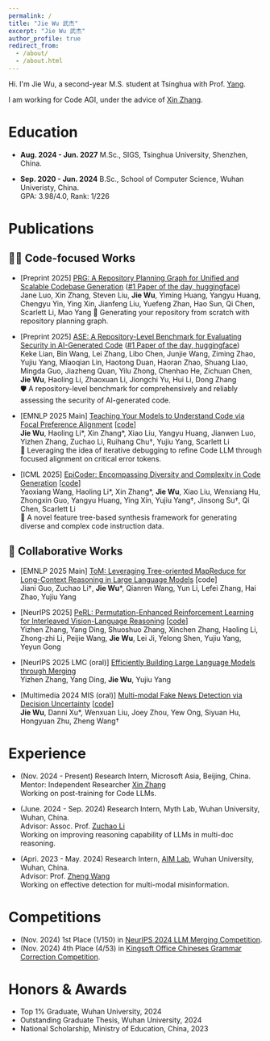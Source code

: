 ```yaml
---
permalink: /
title: "Jie Wu 武杰"
excerpt: "Jie Wu 武杰"
author_profile: true
redirect_from: 
  - /about/
  - /about.html
---
```


Hi. I'm Jie Wu, a second-year M.S. student at Tsinghua with Prof. [Yang](https://iigroup.github.io/about/). 

I am working for Code AGI, under the advice of [Xin Zhang](https://openreview.net/profile?id=~Xin_Zhang42).

Education
======

- **Aug. 2024 - Jun. 2027** M.Sc., SIGS, Tsinghua University, Shenzhen, China.

- **Sep. 2020 - Jun. 2024** B.Sc., School of Computer Science, Wuhan Univeristy, China.
<br>GPA: 3.98/4.0, Rank: 1/226


Publications
======
## 🧑‍💻 Code-focused Works

- [Preprint 2025] [PRG: A Repository Planning Graph for Unified and Scalable Codebase Generation](https://arxiv.org/abs/2509.16198) ([#1 Paper of the day, huggingface](https://huggingface.co/papers/2509.16198))
<br> Jane Luo, Xin Zhang, Steven Liu, **Jie Wu**, Yiming Huang, Yangyu Huang, Chengyu Yin, Ying Xin, Jianfeng Liu, Yuefeng Zhan, Hao Sun, Qi Chen, Scarlett Li, Mao Yang
📝 Generating your repository from scratch with repository planning graph.

- [Preprint 2025] [ASE: A Repository-Level Benchmark for Evaluating Security in AI-Generated Code](https://arxiv.org/abs/2508.18106) ([#1 Paper of the day, huggingface](https://huggingface.co/papers/2508.18106))
<br> Keke Lian, Bin Wang, Lei Zhang, Libo Chen, Junjie Wang, Ziming Zhao, Yujiu Yang, Miaoqian Lin, Haotong Duan, Haoran Zhao, Shuang Liao, Mingda Guo, Jiazheng Quan, Yilu Zhong, Chenhao He, Zichuan Chen, **Jie Wu**, Haoling Li, Zhaoxuan Li, Jiongchi Yu, Hui Li, Dong Zhang  
🛡️ A repository-level benchmark for comprehensively and reliably assessing the security of AI-generated code.

- [EMNLP 2025 Main] [Teaching Your Models to Understand Code via Focal Preference Alignment](https://arxiv.org/abs/2503.02783) [[code](https://github.com/JieWu02/Target-DPO)]  
**Jie Wu**, Haoling Li\*, Xin Zhang\*, Xiao Liu, Yangyu Huang, Jianwen Luo, Yizhen Zhang, Zuchao Li, Ruihang Chu†, Yujiu Yang, Scarlett Li  
🔧 Leveraging the idea of iterative debugging to refine Code LLM through focused alignment on critical error tokens.

- [ICML 2025] [EpiCoder: Encompassing Diversity and Complexity in Code Generation](https://openreview.net/forum?id=RAxe7nF4Oz&noteId=hZW2ZVgfaS) [[code](https://github.com/microsoft/EpiCoder)]  
Yaoxiang Wang, Haoling Li\*, Xin Zhang\*, **Jie Wu**, Xiao Liu, Wenxiang Hu, Zhongxin Guo, Yangyu Huang, Ying Xin, Yujiu Yang†, Jinsong Su†, Qi Chen, Scarlett Li  
🌳 A novel feature tree-based synthesis framework for generating diverse and complex code instruction data.


## 🤝 Collaborative Works

- [EMNLP 2025 Main] [ToM: Leveraging Tree-oriented MapReduce for Long-Context Reasoning in Large Language Models](https://arxiv.org/abs/2503.02783) [code]  
Jiani Guo, Zuchao Li†, **Jie Wu**\*, Qianren Wang, Yun Li, Lefei Zhang, Hai Zhao, Yujiu Yang  

- [NeurIPS 2025] [PeRL: Permutation-Enhanced Reinforcement Learning for Interleaved Vision-Language Reasoning](https://arxiv.org/abs/2506.14907) [[code](https://github.com/alchemistyzz/PeRL)]  
Yizhen Zhang, Yang Ding, Shuoshuo Zhang, Xinchen Zhang, Haoling Li, Zhong-zhi Li, Peijie Wang, **Jie Wu**, Lei Ji, Yelong Shen, Yujiu Yang, Yeyun Gong  

- [NeurIPS 2025 LMC (oral)] [Efficiently Building Large Language Models through Merging](https://openreview.net/forum?id=rJ1miae6PJ)  
Yizhen Zhang, Yang Ding, **Jie Wu**, Yujiu Yang  

- [Multimedia 2024 MIS (oral)] [Multi-modal Fake News Detection via Decision Uncertainty](https://dl.acm.org/doi/abs/10.1145/3689090.3689389) [[code](https://github.com/JieWu02/T-FND)]  
**Jie Wu**, Danni Xu\*, Wenxuan Liu, Joey Zhou, Yew Ong, Siyuan Hu, Hongyuan Zhu, Zheng Wang†  



Experience
======
- (Nov. 2024 - Present) Research Intern, Microsoft Asia, Beijing, China.
<br> Mentor: Independent Researcher [Xin Zhang](https://openreview.net/profile?id=~Xin_Zhang42)
<br> Working on post-training for Code LLMs.

- (June. 2024 - Sep. 2024) Research Intern, Myth Lab, Wuhan University, Wuhan, China.
<br> Advisor: Assoc. Prof. [Zuchao Li](https://zcli-charlie.github.io/)
<br> Working on improving reasoning capability of LLMs in multi-doc reasoning.

- (Apri. 2023 - May. 2024) Research Intern, [AIM Lab](https://wangzwhu.github.io/home/member.html), Wuhan University, Wuhan, China.
<br> Advisor: Prof. [Zheng Wang](https://wangzwhu.github.io/home/)
<br> Working on effective detection for multi-modal misinformation.


Competitions
======
- (Nov. 2024) 1st Place (1/150) in [NeurIPS 2024 LLM Merging Competition](https://www.kaggle.com/competitions/llm-merging-competition/leaderboard).
- (Nov. 2024) 4th Place (4/53) in [Kingsoft Office Chineses Grammar Correction Competition](https://datastudio.wps.cn/matchcenter/competition/1/leader-board).

Honors & Awards
======
- Top 1% Graduate, Wuhan University, 2024
- Outstanding Graduate Thesis, Wuhan University, 2024
- National Scholarship, Ministry of Education, China, 2023 
